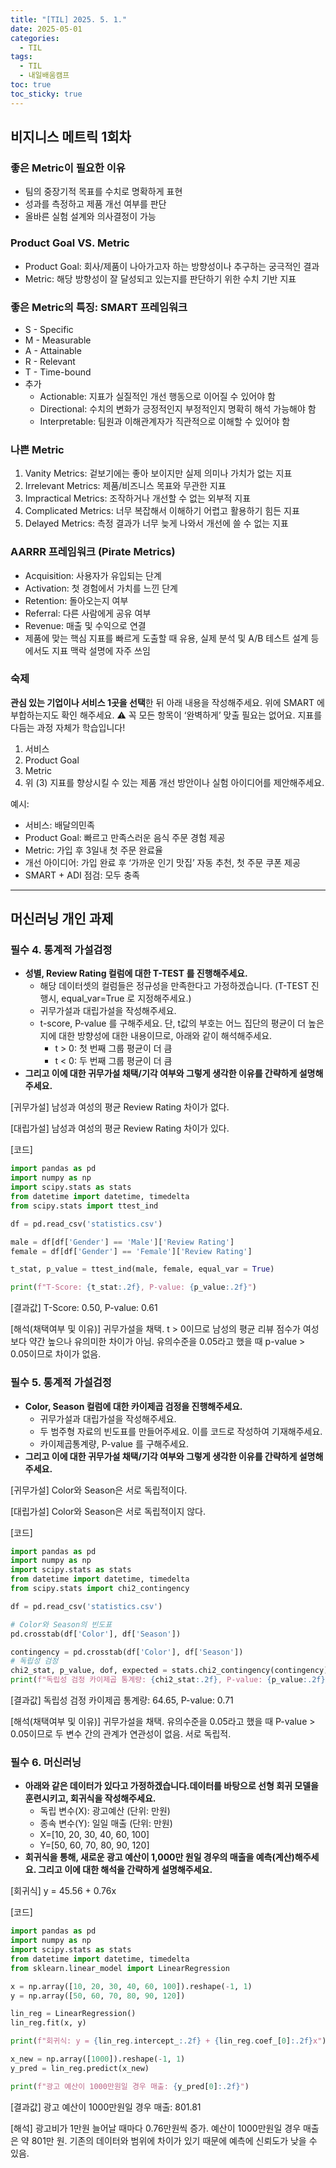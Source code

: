 ```yaml
---
title: "[TIL] 2025. 5. 1."
date: 2025-05-01
categories:
  - TIL
tags:
  - TIL
  - 내일배움캠프
toc: true
toc_sticky: true
---
```

## 비지니스 메트릭 1회차

### 좋은 Metric이 필요한 이유
- 팀의 중장기적 목표를 수치로 명확하게 표현
- 성과를 측정하고 제품 개선 여부를 판단
- 올바른 실험 설계와 의사결정이 가능

### Product Goal VS. Metric
- Product Goal: 회사/제품이 나아가고자 하는 방향성이나 추구하는 궁극적인 결과
- Metric: 해당 방향성이 잘 달성되고 있는지를 판단하기 위한 수치 기반 지표
### 좋은 Metric의 특징: SMART 프레임워크
- S - Specific
- M - Measurable
- A - Attainable
- R - Relevant
- T - Time-bound
- 추가
	- Actionable: 지표가 실질적인 개선 행동으로 이어질 수 있어야 함
	- Directional: 수치의 변화가 긍정적인지 부정적인지 명확히 해석 가능해야 함
	- Interpretable: 팀원과 이해관계자가 직관적으로 이해할 수 있어야 함

### 나쁜 Metric
1. Vanity Metrics: 겉보기에는 좋아 보이지만 실제 의미나 가치가 없는 지표
2. Irrelevant Metrics: 제품/비즈니스 목표와 무관한 지표
3. Impractical Metrics: 조작하거나 개선할 수 없는 외부적 지표
4. Complicated Metrics: 너무 복잡해서 이해하기 어렵고 활용하기 힘든 지표
5. Delayed Metrics: 측정 결과가 너무 늦게 나와서 개선에 쓸 수 없는 지표

### AARRR 프레임워크 (Pirate Metrics)
- Acquisition: 사용자가 유입되는 단계
- Activation: 첫 경험에서 가치를 느낀 단계
- Retention: 돌아오는지 여부
- Referral: 다른 사람에게 공유 여부
- Revenue: 매출 및 수익으로 연결
- 제품에 맞는 핵심 지표를 빠르게 도출할 때 유용, 실제 분석 및 A/B 테스트 설계 등에서도 지표 맥락 설명에 자주 쓰임

### 숙제

**관심 있는 기업이나 서비스 1곳을 선택**한 뒤 아래 내용을 작성해주세요.
위에 SMART 에 부합하는지도 확인 해주세요.
⚠️ 꼭 모든 항목이 ‘완벽하게’ 맞출 필요는 없어요. 지표를 다듬는 과정 자체가 학습입니다!
1. 서비스
2. Product Goal
3. Metric
4. 위 (3) 지표를 향상시킬 수 있는 제품 개선 방안이나 실험 아이디어를 제안해주세요.

예시:

- 서비스: 배달의민족
- Product Goal: 빠르고 만족스러운 음식 주문 경험 제공
- Metric: 가입 후 3일내 첫 주문 완료율
- 개선 아이디어: 가입 완료 후 ‘가까운 인기 맛집’ 자동 추천, 첫 주문 쿠폰 제공
- SMART + ADI 점검: 모두 충족

---

## 머신러닝 개인 과제
### 필수 4. 통계적 가설검정
- **성별, Review Rating 컬럼에 대한 T-TEST 를 진행해주세요.**
    - 해당 데이터셋의 컬럼들은 정규성을 만족한다고 가정하겠습니다. (T-TEST 진행시, equal_var=True 로 지정해주세요.)
    - 귀무가설과 대립가설을 작성해주세요.
    - t-score, P-value 를 구해주세요. 단, t값의 부호는 어느 집단의 평균이 더 높은지에 대한 방향성에 대한 내용이므로, 아래와 같이 해석해주세요.
        - t > 0: 첫 번째 그룹 평균이 더 큼
        - t < 0: 두 번째 그룹 평균이 더 큼
- **그리고 이에 대한 귀무가설 채택/기각 여부와 그렇게 생각한 이유를 간략하게 설명해주세요.**

\[귀무가설]
남성과 여성의 평균 Review Rating 차이가 없다.

\[대립가설]
남성과 여성의 평균 Review Rating 차이가 있다.

\[코드]
```python
import pandas as pd
import numpy as np
import scipy.stats as stats
from datetime import datetime, timedelta
from scipy.stats import ttest_ind

df = pd.read_csv('statistics.csv')

male = df[df['Gender'] == 'Male']['Review Rating']
female = df[df['Gender'] == 'Female']['Review Rating']

t_stat, p_value = ttest_ind(male, female, equal_var = True)

print(f"T-Score: {t_stat:.2f}, P-value: {p_value:.2f}")
```

\[결과값]
T-Score: 0.50, P-value: 0.61

\[해석(채택여부 및 이유)]
귀무가설을 채택.
t > 0이므로 남성의 평균 리뷰 점수가 여성보다 약간 높으나 유의미한 차이가 아님.
유의수준을 0.05라고 했을 때 p-value > 0.05이므로 차이가 없음.

### 필수 5. 통계적 가설검정
- **Color, Season 컬럼에 대한 카이제곱 검정을 진행해주세요.**
    - 귀무가설과 대립가설을 작성해주세요.
    - 두 범주형 자료의 빈도표를 만들어주세요. 이를 코드로 작성하여 기재해주세요.
    - 카이제곱통계량, P-value 를 구해주세요.
- **그리고 이에 대한 귀무가설 채택/기각 여부와 그렇게 생각한 이유를 간략하게 설명해주세요.**

\[귀무가설]
Color와 Season은 서로 독립적이다.

\[대립가설]
Color와 Season은 서로 독립적이지 않다.

\[코드]
```python
import pandas as pd
import numpy as np
import scipy.stats as stats
from datetime import datetime, timedelta
from scipy.stats import chi2_contingency

df = pd.read_csv('statistics.csv')

# Color와 Season의 빈도표
pd.crosstab(df['Color'], df['Season'])

contingency = pd.crosstab(df['Color'], df['Season'])
# 독립성 검정
chi2_stat, p_value, dof, expected = stats.chi2_contingency(contingency)
print(f"독립성 검정 카이제곱 통계량: {chi2_stat:.2f}, P-value: {p_value:.2f}")
```

\[결과값]
독립성 검정 카이제곱 통계량: 64.65, P-value: 0.71

\[해석(채택여부 및 이유)]
귀무가설을 채택.
유의수준을 0.05라고 했을 때 P-value > 0.05이므로 두 변수 간의 관계가 연관성이 없음. 서로 독립적.

### 필수 6. 머신러닝
- **아래와 같은 데이터가 있다고 가정하겠습니다.데이터를 바탕으로 선형 회귀 모델을 훈련시키고, 회귀식을 작성해주세요.**
    - 독립 변수(X): 광고예산 (단위: 만원)
    - 종속 변수(Y): 일일 매출 (단위: 만원)
    - X=\[10, 20, 30, 40, 60, 100]
    - Y=\[50, 60, 70, 80, 90, 120]
- **회귀식을 통해, 새로운 광고 예산이 1,000만 원일 경우의 매출을 예측(계산)해주세요. 그리고 이에 대한 해석을 간략하게 설명해주세요.**

\[회귀식]
y = 45.56 + 0.76x

\[코드]
```python
import pandas as pd
import numpy as np
import scipy.stats as stats
from datetime import datetime, timedelta
from sklearn.linear_model import LinearRegression

x = np.array([10, 20, 30, 40, 60, 100]).reshape(-1, 1)
y = np.array([50, 60, 70, 80, 90, 120])

lin_reg = LinearRegression()
lin_reg.fit(x, y)

print(f"회귀식: y = {lin_reg.intercept_:.2f} + {lin_reg.coef_[0]:.2f}x")

x_new = np.array([1000]).reshape(-1, 1)
y_pred = lin_reg.predict(x_new)

print(f"광고 예산이 1000만원일 경우 매출: {y_pred[0]:.2f}")
```

\[결과값]
광고 예산이 1000만원일 경우 매출: 801.81

\[해석]
광고비가 1만원 늘어날 때마다 0.76만원씩 증가.
예산이 1000만원일 경우 매출은 약 801만 원.
기존의 데이터와 범위에 차이가 있기 때문에 예측에 신뢰도가 낮을 수 있음.
